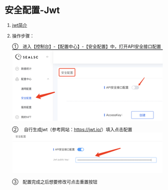 # 安全配置-Jwt
1. [jwt简介](https://jwt.io/introduction?spm=a2c4g.11186623.0.0.73e4640dGU5mB4)
    
2. 操作步骤：  

    ①　进入【控制台】-【配置中心】-【安全配置】中，打开API安全接口配置
    ![alt text](img/safeConfig.png)

    ②　 自行生成jwt（参考网站：<https://jwt.io/>）填入点击配置
    ![alt text](img/Jwt.png)

    ③　配置完成之后想要修改可点击重置按钮

